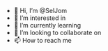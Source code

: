 - 👋 Hi, I’m @SelJom
- 👀 I’m interested in
- 🌱 I’m currently learning 
- 💞️ I’m looking to collaborate on 
- 📫 How to reach me 

<!---
SelJom/SelJom is a ✨ special ✨ repository because its `README.md` (this file) appears on your GitHub profile.
You can click the Preview link to take a look at your changes.
--->
